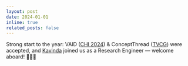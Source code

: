 ```yaml
---
layout: post
date: 2024-01-01
inline: true
related_posts: false
---
```


Strong start to the year: VAID ([CHI 2024](https://chi2024.acm.org/)) & ConceptThread ([TVCG](https://www.computer.org/csdl/journal/tg)) were accepted, and [Kavinda](https://kavinda.lk/) joined us as a Research Engineer — welcome aboard! 👏👏👏